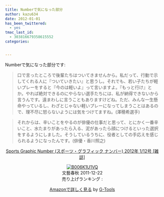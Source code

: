 ```yaml
---
title: Numberで気になった部分
author: kazu634
date: 2012-01-01
has_been_twittered:
  - yes
tmac_last_id:
  - 303816679358615552
categories:


---
```

Numberで気になった部分です:

> 口で言ったところで後輩たちはついてきませんから。私だって、行動で示してくれる人に『ついていきたい』と思うし。それでも、若い子たちが軽いプレーをすると『今のは軽いよ』って言いますよ。『もっと行け』とか。やれば絶対できるのにやらない選手たちには、私が納得できないから言うんです。遠まわしに言うこともありますけどね。ただ、みんな一生懸命やっているし、わざとじゃない軽いプレーになってしまうことはあるので、理不尽に怒らないようには気をつけてますね。(澤穂希選手)

> それからは、辛いことをやるのが俳優の仕事だと思って、とにかく一番辛いこと、水たまりがあったら入る、泥があったら顔につけるといった選択をするようにしました。そうしているうちに、役者としての手応えを感じられるようになったんです。(俳優・香川照之)

<p style="text-align: center;">
<a href="http://www.amazon.co.jp/Sports-Graphic-Number-%E3%82%B9%E3%83%9D%E3%83%BC%E3%83%84%E3%83%BB%E3%82%B0%E3%83%A9%E3%83%95%E3%82%A3%E3%83%83%E3%82%AF-2012%E5%B9%B4/dp/B006K1U1VQ%3FSubscriptionId%3D15SMZCTB9V8NGR2TW082%26tag%3Dsimsnes-22%26linkCode%3Dxm2%26camp%3D2025%26creative%3D165953%26creativeASIN%3DB006K1U1VQ" onclick="__gaTracker('send', 'event', 'outbound-article', 'http://www.amazon.co.jp/Sports-Graphic-Number-%E3%82%B9%E3%83%9D%E3%83%BC%E3%83%84%E3%83%BB%E3%82%B0%E3%83%A9%E3%83%95%E3%82%A3%E3%83%83%E3%82%AF-2012%E5%B9%B4/dp/B006K1U1VQ%3FSubscriptionId%3D15SMZCTB9V8NGR2TW082%26tag%3Dsimsnes-22%26linkCode%3Dxm2%26camp%3D2025%26creative%3D165953%26creativeASIN%3DB006K1U1VQ', 'Sports Graphic Number (スポーツ・グラフィック ナンバー) 2012年 1/12号 [雑誌]');" target="_blank">Sports Graphic Number (スポーツ・グラフィック ナンバー) 2012年 1/12号 [雑誌]</a><img style="border: none;" src="http://www.assoc-amazon.jp/e/ir?t=simsnes-22&l=ur2&o=9" alt="" width="1" height="1" />
</p>

<p style="text-align: center;">
<a href="http://www.amazon.co.jp/Sports-Graphic-Number-%E3%82%B9%E3%83%9D%E3%83%BC%E3%83%84%E3%83%BB%E3%82%B0%E3%83%A9%E3%83%95%E3%82%A3%E3%83%83%E3%82%AF-2012%E5%B9%B4/dp/B006K1U1VQ%3FSubscriptionId%3D15SMZCTB9V8NGR2TW082%26tag%3Dsimsnes-22%26linkCode%3Dxm2%26camp%3D2025%26creative%3D165953%26creativeASIN%3DB006K1U1VQ" onclick="__gaTracker('send', 'event', 'outbound-article', 'http://www.amazon.co.jp/Sports-Graphic-Number-%E3%82%B9%E3%83%9D%E3%83%BC%E3%83%84%E3%83%BB%E3%82%B0%E3%83%A9%E3%83%95%E3%82%A3%E3%83%83%E3%82%AF-2012%E5%B9%B4/dp/B006K1U1VQ%3FSubscriptionId%3D15SMZCTB9V8NGR2TW082%26tag%3Dsimsnes-22%26linkCode%3Dxm2%26camp%3D2025%26creative%3D165953%26creativeASIN%3DB006K1U1VQ', '');" target="_blank"><img src="https://images-na.ssl-images-amazon.com/images/I/51xeg-nPRqL._SL160_.jpg" border="0" alt="B006K1U1VQ" /></a><br /> <span>文藝春秋 2011-12-22<br /> 売り上げランキング : </span>
</p>

<p style="text-align: center;">
<span> </span>
</p>

<p style="text-align: center;">
<span><a href="http://www.amazon.co.jp/Sports-Graphic-Number-%E3%82%B9%E3%83%9D%E3%83%BC%E3%83%84%E3%83%BB%E3%82%B0%E3%83%A9%E3%83%95%E3%82%A3%E3%83%83%E3%82%AF-2012%E5%B9%B4/dp/B006K1U1VQ%3FSubscriptionId%3D15SMZCTB9V8NGR2TW082%26tag%3Dsimsnes-22%26linkCode%3Dxm2%26camp%3D2025%26creative%3D165953%26creativeASIN%3DB006K1U1VQ" onclick="__gaTracker('send', 'event', 'outbound-article', 'http://www.amazon.co.jp/Sports-Graphic-Number-%E3%82%B9%E3%83%9D%E3%83%BC%E3%83%84%E3%83%BB%E3%82%B0%E3%83%A9%E3%83%95%E3%82%A3%E3%83%83%E3%82%AF-2012%E5%B9%B4/dp/B006K1U1VQ%3FSubscriptionId%3D15SMZCTB9V8NGR2TW082%26tag%3Dsimsnes-22%26linkCode%3Dxm2%26camp%3D2025%26creative%3D165953%26creativeASIN%3DB006K1U1VQ', 'Amazonで詳しく見る');" target="_blank">Amazonで詳しく見る</a></span><span> by <a href="http://www.goodpic.com/mt/aws/index.html" onclick="__gaTracker('send', 'event', 'outbound-article', 'http://www.goodpic.com/mt/aws/index.html', 'G-Tools');">G-Tools</a></span>
</p>
